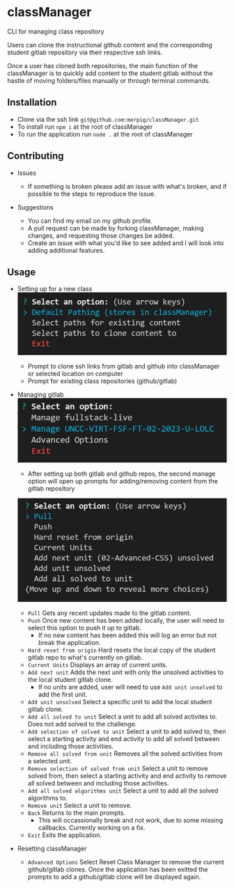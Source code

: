 # classManager
CLI for managing class repository

Users can clone the instructional github content and the corresponding student gitlab repository via their respective ssh links.

Once a user has cloned both repositories, the main function of the classManager is to quickly add content to the student gitlab without the hastle of moving folders/files manually or through terminal commands. 

## Installation
- Clone via the ssh link ```git@github.com:merpig/classManager.git```
- To install run ```npm i``` at the root of classManager
- To run the application run ```node .``` at the root of classManager

## Contributing
- Issues
    - If something is broken please add an issue with what's broken, and if possible to the steps to reproduce the issue.

- Suggestions
    - You can find my email on my github profile.
    - A pull request can be made by forking classManager, making changes, and requesting those changes be added.
    - Create an issue with what you'd like to see added and I will look into adding additional features.


## Usage

- Setting up for a new class
    ![settupPrompts](./images/settupPrompts.PNG)
    - Prompt to clone ssh links from gitlab and github into classManager or selected location on computer
    - Prompt for existing class repositories (github/gitlab)

- Managing gitlab
    ![basePrompts](./images/managePrompt.PNG)
    - After setting up both gitlab and github repos, the second manage option will open up prompts for adding/removing content from the gitlab repository

    ![gitlabPrompts](./images/gitlabPrompts.PNG)

    - ```Pull``` Gets any recent updates made to the gitlab content.
    - ```Push``` Once new content has been added locally, the user will need to select this option to push it up to gitlab.
        - If no new content has been added this will log an error but not break the application.
    - ```Hard reset from origin``` Hard resets the local copy of the student gitlab repo to what's currently on gitlab.
    - ```Current Units``` Displays an array of current units.
    - ```Add next unit``` Adds the next unit with only the unsolved activities to the local student gitlab clone.
        - If no units are added, user will need to use ```Add unit unsolved``` to add the first unit.
    - ```Add unit unsolved``` Select a specific unit to add the local student gitlab clone.
    - ```Add all solved to unit``` Select a unit to add all solved activites to. Does not add solved to the challenge.
    - ```Add selection of solved to unit``` Select a unit to add solved to, then select a starting activity and end activity to add all solved between and including those activities.
    - ```Remove all solved from unit``` Removes all the solved activities from a selected unit.
    - ```Remove selection of solved from unit``` Select a unit to remove solved from, then select a starting activity and end activity to remove all solved between and including those activities.
    - ```Add all solved algorithms unit``` Select a unit to add all the solved algorithms to.
    - ```Remove unit``` Select a unit to remove.
    - ```Back``` Returns to the main prompts.
        - This will occassionally break and not work, due to some missing callbacks. Currently working on a fix.
    - ```Exit``` Exits the application.

- Resetting classManager
    - ```Advanced Options``` Select Reset Class Manager to remove the current github/gitlab clones. Once the application has been exitted the prompts to add a github/gitlab clone will be displayed again.